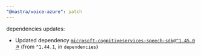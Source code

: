 ```yaml
---
"@mastra/voice-azure": patch
---
```

dependencies updates:
  - Updated dependency [`microsoft-cognitiveservices-speech-sdk@^1.45.0` ↗︎](https://www.npmjs.com/package/microsoft-cognitiveservices-speech-sdk/v/1.45.0) (from `^1.44.1`, in `dependencies`)
